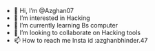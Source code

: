 - 👋 Hi, I’m @Azghan07
- 👀 I’m interested in Hacking 
- 🌱 I’m currently learning Bs computer 
- 💞️ I’m looking to collaborate on Hacking tools
- 📫 How to reach me Insta id :azghanbhinder.47

<!---
Azghan07/Azghan07 is a ✨ special ✨ repository because its `README.md` (this file) appears on your GitHub profile.
You can click the Preview link to take a look at your changes.
--->

